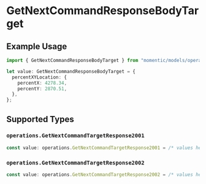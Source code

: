 # GetNextCommandResponseBodyTarget

## Example Usage

```typescript
import { GetNextCommandResponseBodyTarget } from "momentic/models/operations";

let value: GetNextCommandResponseBodyTarget = {
  percentXYLocation: {
    percentX: 4278.34,
    percentY: 2870.51,
  },
};
```

## Supported Types

### `operations.GetNextCommandTargetResponse2001`

```typescript
const value: operations.GetNextCommandTargetResponse2001 = /* values here */
```

### `operations.GetNextCommandTargetResponse2002`

```typescript
const value: operations.GetNextCommandTargetResponse2002 = /* values here */
```


